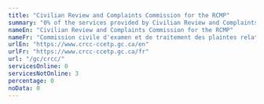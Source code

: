 ```yaml
---
title: "Civilian Review and Complaints Commission for the RCMP"
summary: "0% of the services provided by Civilian Review and Complaints Commission for the RCMP are available end-to-end online. 0 are available online, and 3 are not available online."
nameEn: "Civilian Review and Complaints Commission for the RCMP"
nameFr: "Commission civile d'examen et de traitement des plaintes relatives à la GRC"
urlEn: "https://www.crcc-ccetp.gc.ca/en"
urlFr: "https://www.crcc-ccetp.gc.ca/fr"
url: "/gc/crcc/"
servicesOnline: 0
servicesNotOnline: 3
percentage: 0
noData: 0
---
```

